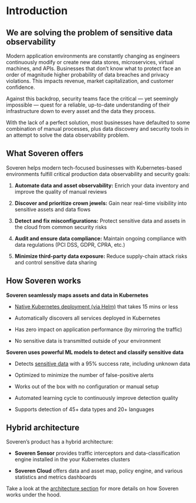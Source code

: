 # Introduction

## We are solving the problem of sensitive data observability

Modern application environments are constantly changing as engineers continuously modify or create new data stores, microservices, virtual machines, and APIs. Businesses that don’t know what to protect face an order of magnitude higher probability of data breaches and privacy violations. This impacts revenue, market capitalization, and customer confidence.

Against this backdrop, security teams face the critical — yet seemingly impossible — quest for a reliable, up-to-date understanding of their infrastructure down to every asset and the data they process.

With the lack of a perfect solution, most businesses have defaulted to some combination of manual processes, plus data discovery and security tools in an attempt to solve the data observability problem.

## What Soveren offers

Soveren helps modern tech-focused businesses with Kubernetes-based environments fulfill critical production data observability and security goals:

1. **Automate data and asset observability:** Enrich your data inventory and improve the quality of manual reviews

2. **Discover and prioritize crown jewels:** Gain near real-time visibility into sensitive assets and data flows

3. **Detect and fix misconfigurations:** Protect sensitive data and assets in the cloud from common security risks

4. **Audit and ensure data compliance:** Maintain ongoing compliance with data regulations (PCI DSS, GDPR, CPRA, etc.)

5. **Minimize third-party data exposure:** Reduce supply-chain attack risks and control sensitive data sharing

## How Soveren works

**Soveren seamlessly maps assets and data in Kubernetes**

* [Native Kubernetes deployment (via Helm)](getting-started/quick-start/) that takes 15 mins or less

* Automatically discovers all services deployed in Kubernetes

* Has zero impact on application performance (by mirroring the traffic)

* No sensitive data is transmitted outside of your environment

**Soveren uses powerful ML models to detect and classify sensitive data**

* Detects [sensitive data](user-guide/data-model/) with a 95% success rate, including unknown data

* Optimized to minimize the number of false-positive alerts

* Works out of the box with no configuration or manual setup

* Automated learning cycle to continuously improve detection quality

* Supports detection of 45+ data types and 20+ languages

## Hybrid architecture
Soveren’s product has a hybrid architecture:

* **Soveren Sensor** provides traffic interceptors and data-classification engine installed in the your Kubernetes clusters

* **Soveren Cloud** offers data and asset map, policy engine, and various statistics and metrics dashboards

Take a look at the [architecture section](architecture/overview/) for more details on how Soveren works under the hood.

